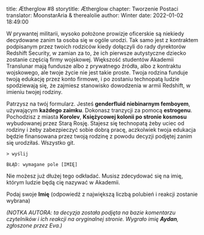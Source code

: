 title: Ætherglow #8
storytitle: Ætherglow 
chapter: Tworzenie Postaci
translator: MoonstarAria & therealolie
author: Winter
date: 2022-01-02 18:49:00

W prywantej militarii, wysoko położone prowizje oficerskie są niekiedy decydowane zanim ta osoba się w ogóle urodzi.  Tak samo jest z kontraktem podpisanym przez twoich rodziców kiedy dołączyli do rady dyrektorów Redshift Security, w zamian za to, że ich pierwsze autystyczne dziecko zostanie częścią firmy wojskowej.  Większość studentów Akademii Translunar mają fundusze albo z prywatnego źródła, albo z kontraktu wojskowego, ale twoje życie nie jest takie proste. Twoja rodzina funduje twoją edukację przez konto firmowe, i po zostaniu technopatą ludzie spodziewają się, że zajmiesz stanowisko dowodzenia w armii Redshift, w imieniu twojej rodziny.

Patrzysz na twój formularz. Jesteś **genderfluid niebinarnym femboyem**, używającym **każdego zaimku**. Dokonasz tranzycji za pomocą **estrogenu**. Pochodzisz z miasta **Korolev**, **Księżycowej kolonii po stronie kosmosu** wybudowanej przez Starą Rosję. Stajesz się technopatą żeby uciec od rodziny i żeby zabezpieczyć sobie dobrą pracę, aczkolwiek twoja edukacja będzie finansowana przez twoją rodzinę z powodu decyzji podjętej zanim się urodziłaś.  Wszystko git.

`> wyślij`

`BŁĄD: wymagane pole [IMIĘ]`

Nie możesz już dłużej tego odkładać. Musisz zdecydować się na imię, którym ludzie będą cię nazywać w Akademii.

Podaj swoje **Imię** (odpowiedź z największą liczbą polubień i reakcji zostanie wybrana)

*(NOTKA AUTORA: ta decyzja została podjęta na bazie komentarzu czytelników i ich reakcji na oryginalnej stronie. Wygrało imię ***Aydan***, zgłoszone przez Eva.)*

